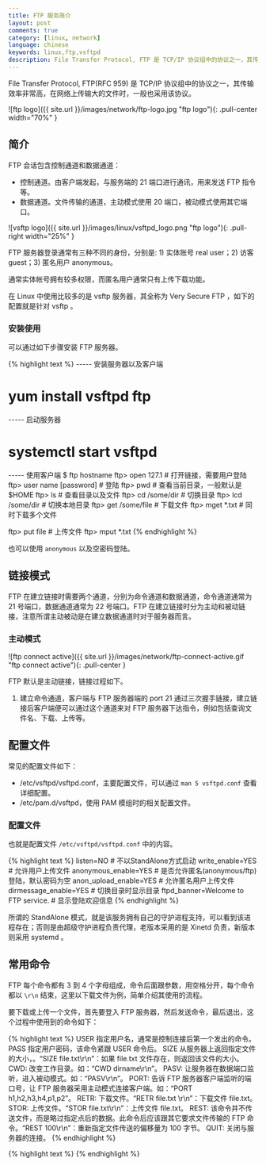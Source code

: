 ```yaml
---
title: FTP 服务简介
layout: post
comments: true
category: [linux, network]
language: chinese
keywords: linux,ftp,vsftpd
description: File Transfer Protocol, FTP 是 TCP/IP 协议组中的协议之一，其传输效率非常高，在网络上传输大的文件时，一般也采用该协议。
---
```


File Transfer Protocol, FTP(RFC 959) 是 TCP/IP 协议组中的协议之一，其传输效率非常高，在网络上传输大的文件时，一般也采用该协议。

<!-- more -->

![ftp logo]({{ site.url }}/images/network/ftp-logo.jpg "ftp logo"){: .pull-center width="70%" }

## 简介

FTP 会话包含控制通道和数据通道：

* 控制通道。由客户端发起，与服务端的 21 端口进行通讯，用来发送 FTP 指令等。
* 数据通道。文件传输的通道，主动模式使用 20 端口，被动模式使用其它端口。

![vsftp logo]({{ site.url }}/images/linux/vsftpd_logo.png "ftp logo"){: .pull-right width="25%" }

FTP 服务器登录通常有三种不同的身份，分别是: 1) 实体账号 real user；2) 访客 guest；3) 匿名用户 anonymous。

通常实体帐号拥有较多权限，而匿名用户通常只有上传下载功能。

在 Linux 中使用比较多的是 vsftp 服务器，其全称为 Very Secure FTP ，如下的配置就是针对 vsftp 。

### 安装使用

可以通过如下步骤安装 FTP 服务器。

{% highlight text %}
----- 安装服务器以及客户端
# yum install vsftpd ftp

----- 启动服务器
# systemctl start vsftpd

----- 使用客户端
$ ftp hostname
ftp> open 127.1            # 打开链接，需要用户登陆
ftp> user name [password]  # 登陆
ftp> pwd                   # 查看当前目录，一般默认是$HOME
ftp> ls                    # 查看目录以及文件
ftp> cd /some/dir          # 切换目录
ftp> lcd /some/dir         # 切换本地目录
ftp> get /some/file        # 下载文件
ftp> mget *.txt            # 同时下载多个文件

ftp> put file              # 上传文件
ftp> mput *.txt
{% endhighlight %}

也可以使用 `anonymous` 以及空密码登陆。

<!--
ascii: 使用ascii类型传输方式。
bin: 使用二进制文件传输方式。
close: 中断与远程服务器的ftp会话(与open对应)。
delete remote-file: 删除远程主机文件。
mkdir: 创建目录
mput local-files: 上传多个文件
open host[port]: 建立指定ftp服务器连接，可指定连接端口。
put local-file[remote-file]: 上传文件
$ macro-ame[args]： 执行宏定义macro-name。
account[password]： 提供登录远程系统成功后访问系统资源所需的补充口令。
append local-file[remote-file]：将本地文件追加到远程系统主机，若未指定远程系统文件名，则使用本地文件名。
bell：每个命令执行完毕后计算机响铃一次。
bye：退出ftp会话过程。
case：在使用mget时，将远程主机文件名中的大写转为小写字母。
cd remote-dir：进入远程主机目录。
cdup：进入远程主机目录的父目录。
chmod mode file-name：将远程主机文件file-name的存取方式设置为mode，如：chmod 777 a.out。

cr：使用asscii方式传输文件时，将回车换行转换为回行。
debug[debug-value]：设置调试方式， 显示发送至远程主机的每条命令，如：deb up 3，若设为0，表示取消debug。
dir[remote-dir][local-file]：显示远程主机目录，并将结果存入本地文件
disconnection：同close。
form format：将文件传输方式设置为format，缺省为file方式。
get remote-file[local-file]： 将远程主机的文件remote-file传至本地硬盘的local-file。
glob：设置mdelete，mget，mput的文件名扩展，缺省时不扩展文件名，同命令行的-g参数。
hash：每传输1024字节，显示一个hash符号(#)。
help[cmd]：显示ftp内部命令cmd的帮助信息，如：help get。
idle[seconds]：将远程服务器的休眠计时器设为[seconds]秒。
image：设置二进制传输方式(同binary)。
lcd[dir]：将本地工作目录切换至dir。
ls[remote-dir][local-file]：显示远程目录remote-dir， 并存入本地文件local-file。
macdef macro-name：定义一个宏，遇到macdef下的空行时，宏定义结束。
mdelete[remote-file]：删除远程主机文件。
mdir remote-files local-file：与dir类似，但可指定多个远程文件，如 ：mdir *.o.*.zipoutfile 。
mget remote-files：传输多个远程文件。
mkdir dir-name：在远程主机中建一目录。
mls remote-file local-file：同nlist，但可指定多个文件名。
mode[modename]：将文件传输方式设置为modename， 缺省为stream方式。
modtime file-name：显示远程主机文件的最后修改时间。
mput local-file：将多个文件传输至远程主机。
newer file-name： 如果远程机中file-name的修改时间比本地硬盘同名文件的时间更近，则重传该文件。
nlist[remote-dir][local-file]：显示远程主机目录的文件清单，并存入本地硬盘的local-file。
nmap[inpattern outpattern]：设置文件名映射机制， 使得文件传输时，文件中的某些字符相互转换， 如：nmap $1.$2.$3[$1，$2].[$2，$3]，则传输文件a1.a2.a3时，文件名变为a1，a2。 该命令特别适用于远程主机为非UNIX机的情况。
ntrans[inchars[outchars]]：设置文件名字符的翻译机制，如ntrans1R，则文件名LLL将变为RRR。
passive：进入被动传输方式。
prompt：设置多个文件传输时的交互提示。
proxy ftp-cmd：在次要控制连接中，执行一条ftp命令， 该命令允许连接两个ftp服务器，以在两个服务器间传输文件。第一条ftp命令必须为open，以首先建立两个服务器间的连接。
put local-file[remote-file]：将本地文件local-file传送至远程主机。
pwd：显示远程主机的当前工作目录。
quit：同bye，退出ftp会话。
quote arg1，arg2...：将参数逐字发至远程ftp服务器，如：quote syst.
recv remote-file[local-file]：同get。
reget remote-file[local-file]：类似于get， 但若local-file存在，则从上次传输中断处续传。
rhelp[cmd-name]：请求获得远程主机的帮助。
rstatus[file-name]：若未指定文件名，则显示远程主机的状态， 否则显示文件状态。
rename[from][to]：更改远程主机文件名。
reset：清除回答队列。
restart marker：从指定的标志marker处，重新开始get或put，如：restart 130。
rmdir dir-name：删除远程主机目录。
runique：设置文件名只一性存储，若文件存在，则在原文件后加后缀.1， .2等。
send local-file[remote-file]：同put。
sendport：设置PORT命令的使用。
site arg1，arg2...：将参数作为SITE命令逐字发送至远程ftp主机。
size file-name：显示远程主机文件大小，如：site idle 7200。
status：显示当前ftp状态。
struct[struct-name]：将文件传输结构设置为struct-name， 缺省时使用stream结构。
sunique：将远程主机文件名存储设置为只一(与runique对应)。
system：显示远程主机的操作系统类型。
tenex：将文件传输类型设置为TENEX机的所需的类型。
tick：设置传输时的字节计数器。
trace：设置包跟踪。
type[type-name]：设置文件传输类型为type-name，缺省为ascii，如:type binary，设置二进制传输方式。
umask[newmask]：将远程服务器的缺省umask设置为newmask，如：umask 3
verbose：同命令行的-v参数，即设置详尽报告方式，ftp 服务器的所有响 应都将显示给用户，缺省为on.
?[cmd]：同help.
下载cmd  中登入后，用get 文件名即可下载，下载文件放在才C:\Documents and Settings\Administrator
上传put e:\linghongli.txt即可上传了
-->

## 链接模式

FTP 在建立链接时需要两个通道，分别为命令通道和数据通道，命令通道通常为 21 号端口，数据通道通常为 22 号端口。FTP 在建立链接时分为主动和被动链接，注意所谓主动被动是在建立数据通道时对于服务器而言。

### 主动模式

![ftp connect active]({{ site.url }}/images/network/ftp-connect-active.gif  "ftp connect active"){: .pull-center }

FTP 默认是主动链接，链接过程如下。

1. 建立命令通道，客户端与 FTP 服务器端的 port 21 通过三次握手链接，建立链接后客户端便可以通过这个通道来对 FTP 服务器下达指令，例如包括查询文件名、下载、上传等。

<!--
2. 客户端发出Active链接请求且告知端口号
	通知 FTP 服务器端使用 active 且告知连接的端口， FTP 服务器的 21 埠号主要用在命令的下达，当牵涉到数据流时，就不是使用这个通道了。客户端在需要数据的情况下，会告知服务器端要用什么方式来联机，如果是主动式 (active) 联机时，客户端会先随机启用一个端口 (port BB) ，且透过命令通道告知 FTP 服务器这两个信息，并等待 FTP 服务器的联机。</li><li>

<font color="blue">FTP 服务器『主动』向客户端联机</font><br />
FTP 服务器由命令通道了解客户端的需求后，会主动的由 20 这个端口向客户端的 port BB 联机。此时 FTP 的客户端与服务器端共会建立两条联机，分别用在命令的下达与数据的传递。</li></ol>
-->


## 配置文件

常见的配置文件如下：

* /etc/vsftpd/vsftpd.conf，主要配置文件，可以通过 `man 5 vsftpd.conf` 查看详细配置。
* /etc/pam.d/vsftpd，使用 PAM 模组时的相关配置文件。

<!--
/etc/vsftpd/ftpusers
与上一个文件有关，是 /etc/pam.d/vsftpd 所指定的那个无法登入的使用者的配置文件。只需要在该文件中输入不能登录的用户名称即可，每行一个。
/etc/vsftpd/user_list
这个文件与 vsftpd.conf 内的『 userlist_enable, userlist_deny 』两项有关。 如果说 /etc/vsftpd/ftpusers 是 PAM 模组的禁止登入设置项，那么 /etc/vsftpd/user_list 是 vsftpd 自己的禁止登入设置项。这个文件与 /etc/vsftpd/ftpusers 几乎一模一样。这个文件的功能会 vsftpd.conf 内的 userlist_deny={YES/NO} 而不同。
/etc/vsftpd/chroot_list
这个文件默认不存在，需要手动建立。主要用来将用户限制在 Home 目录下，但是与 vsftpd.conf 內的『 chroot_list_enable, chroot_list_file 』有关。 如果你想要将某些实体用户限制在 Home 目录下，则可以启动这一项。
-->

### 配置文件

也就是配置文件 `/etc/vsftpd/vsftpd.conf` 中的内容。

{% highlight text %}
listen=NO                             # 不以StandAlone方式启动
write_enable=YES                      # 允许用户上传文件
anonymous_enable=YES                  # 是否允许匿名(anonymous/ftp)登陆，默认密码为空
anon_upload_enable=YES                # 允许匿名用户上传文件
dirmessage_enable=YES                 # 切换目录时显示目录
ftpd_banner=Welcome to FTP service.   # 显示登陆欢迎信息
{% endhighlight %}

所谓的 StandAlone 模式，就是该服务拥有自己的守护进程支持，可以看到该进程存在；否则是由超级守护进程负责代理，老版本采用的是 Xinetd 负责，新版本则采用 systemd 。

## 常用命令

FTP 每个命令都有 3 到 4 个字母组成，命令后面跟参数，用空格分开，每个命令都以 `\r\n` 结束，这里以下载文件为例，简单介绍其使用的流程。

要下载或上传一个文件，首先要登入 FTP 服务器，然后发送命令，最后退出，这个过程中使用到的命令如下：

{% highlight text %}
USER 指定用户名，通常是控制连接后第一个发出的命令。
PASS 指定用户密码，该命令紧跟 USER 命令后。
SIZE 从服务器上返回指定文件的大小，。“SIZE file.txt\r\n”：如果 file.txt 文件存在，则返回该文件的大小。
CWD: 改变工作目录。如：“CWD dirname\r\n”。
PASV: 让服务器在数据端口监听，进入被动模式。如：“PASV\r\n”。
PORT: 告诉 FTP 服务器客户端监听的端口号，让 FTP 服务器采用主动模式连接客户端。如：“PORT h1,h2,h3,h4,p1,p2”。
RETR: 下载文件。“RETR file.txt \r\n”：下载文件 file.txt。
STOR: 上传文件。“STOR file.txt\r\n”：上传文件 file.txt。
REST: 该命令并不传送文件，而是略过指定点后的数据。此命令后应该跟其它要求文件传输的 FTP 命令。“REST 100\r\n”：重新指定文件传送的偏移量为 100 字节。
QUIT: 关闭与服务器的连接。
{% endhighlight %}



{% highlight text %}
{% endhighlight %}
